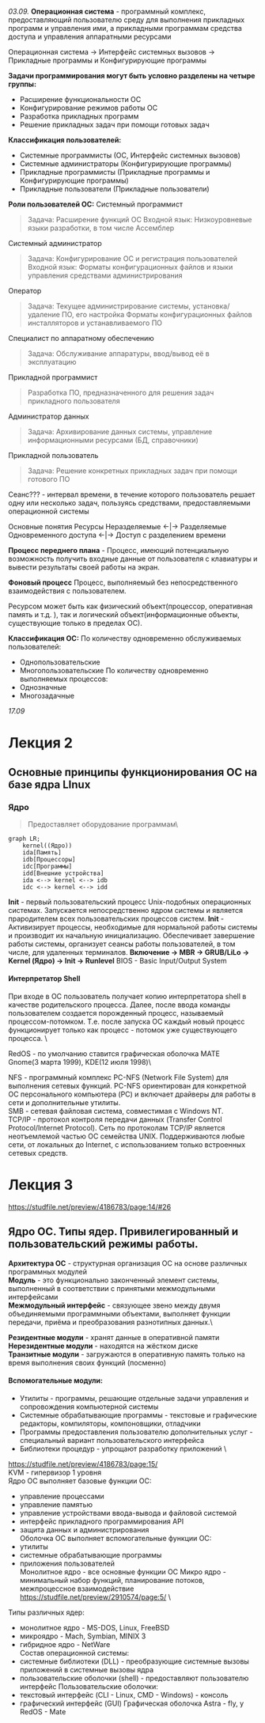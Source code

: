 _03.09._
__Операционная система__ - программный комплекс, предоставляющий пользователю среду для выполнения прикладных программ и управления ими, а прикладными программам средства доступа и управления аппаратными ресурсами

Операционная система -> Интерфейс системных вызовов -> Прикладные программы и Конфигурирующие программы

__Задачи программирования могут быть условно разделены на четыре группы:__
- Расширение функциональности ОС
- Конфигурирование режимов работы ОС 
- Разработка прикладных программ
- Решение прикладных задач при помощи готовых задач

__Классификация пользователей:__
- Системные программисты (ОС, Интерфейс системных вызовов)
- Системные администраторы (Конфигурирующие программы)
- Прикладные программисты (Прикладные программы и Конфигурирующие программы)
- Прикладные пользователи (Прикладные пользователи)

__Роли пользователей ОС:__
Системный программист
> Задача: Расширение функций ОС
> Входной язык: Низкоуровневые языки разработки, в том числе Ассемблер 
 
Системный администратор
> Задача: Конфигурирование ОС и регистрация пользователей
> Входной язык: Форматы конфигурационных файлов и языки управления средствами администрирования

Оператор
> Задача: Текущее администрирование системы, установка/удаление ПО, его настройка
> Форматы конфигурационных файлов инсталляторов и устанавливаемого ПО 

Специалист по аппаратному обеспечению
> Задача: Обслуживание аппаратуры, ввод/вывод её в эксплуатацию
> 

Прикладной программист
> Разработка ПО, предназначенного для решения задач прикладного пользователя

Администратор данных
 > Задача: Архивирование данных системы, управление информационными ресурсами (БД, справочники)
 
 Прикладной пользователь
 > Задача: Решение конкретных прикладных задач при помощи готового ПО


Сеанс??? - интервал времени, в течение которого пользователь решает одну или несколько задач, пользуясь средствами, предоставляемыми операционной системы

Основные понятия
			  Ресурсы
Неразделяемые <-|->         Разделяемые
	Одновременного доступа <-|-> Доступ с разделением времени
	


__Процесс переднего плана__ - Процесс, имеющий потенциальную возможность получить входные данные от пользователя с клавиатуры и вывести результаты своей работы на экран.

__Фоновый процесс__  Процесс, выполняемый без непосредственного взаимодействия с пользователем.

Ресурсом может быть как физический объект(процессор, оперативная память и т.д. ), так и логический объект(информационные объекты, существующие только в пределах ОС).

__Классификация ОС:__
По количеству одновременно обслуживаемых пользователей:
- Однопользовательские
- Многопользовательские
По количеству одновременно выполняемых процессов:
- Однозначные
- Многозадачные

_17.09_
# Лекция 2
## Основные принципы функционирования ОС на базе ядра LInux
### Ядро
> Предоставляет оборудование программам\

```mermaid
graph LR;
	kernel((Ядро))
	ida[Память]
	idb[Процессоры]
	idc[Программы]
	idd[Внешние устройства]
	ida <--> kernel <--> idb
	idc <--> kernel <--> idd
```

__Init__ - первый пользовательский процесс Unix-подобных операционных системах. Запускается непосредственно ядром системы и является прародителем всех пользовательских процессов систем. 
__Init__ - Активизирует процессы, необходимые для нормальной работы системы и производит их начальную инициализацию. Обеспечивает завершение работы системы, организует сеансы работы пользователей, в том числе, для удаленных терминалов.
__Включение -> MBR -> GRUB/LiLo -> Kernel (Ядро) -> Init -> Runlevel__
BIOS - Basic Input/Output System
#### Интерпретатор Shell
При входе в ОС пользователь получает копию интерпретатора shell в качестве родительского процесса. Далее, после ввода команды пользователем создается порожденный процесс, называемый процессом-потомком. Т.е. после запуска ОС каждый новый процесс функционирует только как процесс - потомок уже существующего процесса. \

RedOS - по умолчанию ставится графическая оболочка MATE\
Gnome(3 марта 1999), KDE(12 июля 1998)\

NFS - программный комплекс РС-NFS (Network File System) для выполнения сетевых функций. РС-NFS ориентирован для конкретной ОС персонального компьютера (PC) и включает драйверы для работы в сети и дополнительные утилиты. \
SMB - сетевая файловая система, совместимая с Windows NT. \
TCP/IP - протокол контроля передачи данных (Transfer Control Protocol/Internet Protocol). Сеть по протоколам TCP/IP является неотъемлемой частью ОС семейства UNIX. Поддерживаются любые сети, от локальных до Internet, с использованием только встроенных сетевых средств.

# Лекция 3 
https://studfile.net/preview/4186783/page:14/#26
## Ядро ОС. Типы ядер. Привилегированный и пользовательский режимы работы.
__Архитектура ОС__ - структурная организация ОС на основе различных программных модулей\
__Модуль__ - это функционально законченный элемент системы, выполненный в соответствии с принятыми межмодульными интерфейсами\
__Межмодульный интерфейс__ - связующее звено между двумя объединяемыми программными объектами, выполняет функции передачи, приёма и преобразования разнотипных данных.\

__Резидентные модули__ - хранят данные в оперативной памяти\
__Нерезидентные модули__ - находятся на жёстком диске\
__Транзитные модули__ - загружаются в оперативную память только на время выполнения своих функций (посменно)

#### Вспомогательные модули:
- Утилиты - программы, решающие отдельные задачи управления и сопровождения компьютерной системы
- Системные обрабатывающие программы - текстовые и графические редакторы, компиляторы, компоновщики, отладчики
- Программы предоставления пользователю дополнительных услуг - специальный вариант пользовательского интерфейса 
- Библиотеки процедур - упрощают разработку приложений \

https://studfile.net/preview/4186783/page:15/ \
KVM - гипервизор 1 уровня \
Ядро ОС выполняет базовые функции ОС:
- управление процессами
- управление памятью
- управление устройствами ввода-вывода и файловой системой
- интерфейс прикладного программирования API
- защита данных и администрирования \
Оболочка ОС выполняет вспомогательные функции ОС:
- утилиты
- системные обрабатывающие программы
- приложения пользователей \
Монолитное ядро - все основные функции ОС
Микро ядро - минимальный набор функций, планирование потоков, межпроцессное взаимодействие 
https://studfile.net/preview/2910574/page:5/ \

Типы различных ядер:
- монолитное ядро - MS-DOS, Linux, FreeBSD
- микроядро - Mach, Symbian, MINIX 3
- гибридное ядро - NetWare \
Состав операционной системы: 
- системные библиотеки (DLL) - преобразующие системные вызовы приложений в системные вызовы ядра
- пользовательские оболочки (shell) - предоставляют пользователю интерфейс
Пользовательские оболочки:
- текстовый интерфейс (CLI - Linux, CMD - Windows) - консоль
- графический интерфейс (GUI)
Графическая оболочка Astra - fly, у RedOS - Mate
